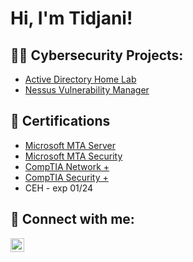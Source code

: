 <h1>Hi, I'm Tidjani! </h1>

<h2>👨‍💻 Cybersecurity Projects:</h2>

  - [Active Directory Home Lab](https://github.com/T-Lamour/ActiveDirectoryLab/tree/main)
  - [Nessus Vulnerability Manager](https://github.com/joshmadakor1/Algorithms-Practice)


  <h2>📜 Certifications</h2>

- [Microsoft MTA Server](https://www.credly.com/badges/0d2f0470-f391-458e-a552-2568c7843fbc/public_url)
- [Microsoft MTA Security](https://www.credly.com/badges/208aaf54-0e56-433f-9134-9fb752d1fece/public_url)
- [CompTIA Network +](https://www.credly.com/badges/e6f10dde-a1a7-448d-807a-7fd805db582b/public_url)
- [CompTIA Security +](https://www.credly.com/badges/34da64e7-b062-4797-b802-d60563b41f99/public_url)
- CEH - exp 01/24

<h2> 🤳 Connect with me:</h2>


[<img align="left" alt="JoshMadakor | LinkedIn" width="22px" src="https://cdn.jsdelivr.net/npm/simple-icons@v3/icons/linkedin.svg" />][linkedin]


[twitter]: https://twitter.com/joshmadakor
[youtube]: https://www.youtube.com/c/joshmadakor
[instagram]: https://www.instagram.com/joshmadakor/
[linkedin]: https://www.linkedin.com/in/tidjani-lamour/

<!--
**joshmadakor1/joshmadakor1** is a ✨ _special_ ✨ repository because its `README.md` (this file) appears on your GitHub profile.

Here are some ideas to get you started:

- 🔭 I’m currently working on ...
- 🌱 I’m currently learning ...
- 👯 I’m looking to collaborate on ...
- 🤔 I’m looking for help with ...
- 💬 Ask me about ...
- 📫 How to reach me: ...
- 😄 Pronouns: ...
- ⚡ Fun fact: ...
-->
